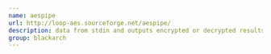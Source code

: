 ```yaml
---
name: aespipe
url: http://loop-aes.sourceforge.net/aespipe/
description: data from stdin and outputs encrypted or decrypted results to stdout. URL : http://loop-aes.sourceforge.net/aespipe/ Groups : blackarch blackarch-crypto
group: blackarch
---
```

